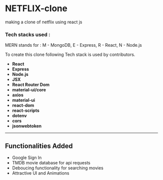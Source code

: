 # NETFLIX-clone
making a clone of netflix using react js

### Tech stacks used :
MERN stands for : M - MongoDB, E - Express, R - React, N - Node.js

To create this clone following Tech stack is used by contributors.

*  **React** 
*  **Express** 
*  **Node.js** 
*  **JSX** 
*  **React Router Dom** 
*  **material-ui/core** 
*  **axios** 
*  **material-ui** 
*  **react-dom** 
*  **react-scripts**
*  **dotenv** 
*  **cors** 
*  **jsonwebtoken** 

<hr/>




## Functionalities Added
<ul>
  <li>Google Sign In</li>
  <li>TMDB movie database for api requests</li>
  <li>Deboucing functionality for searching movies</li>
  <li>Attractive UI and Animations</li>
 
</ul>
